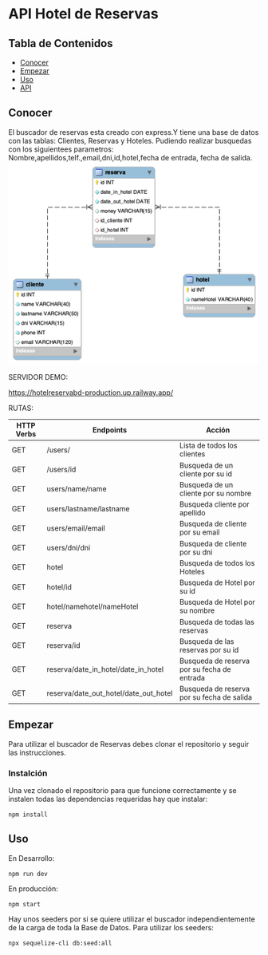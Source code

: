 #  API Hotel de Reservas

## Tabla de Contenidos

- [Conocer](#about)
- [Empezar](#getting_started)
- [Uso](#usage)
- [API](#api)

## Conocer <a name = "about"></a>

El buscador de reservas esta creado con express.Y tiene una base de datos con las tablas: Clientes, Reservas y Hoteles.
Pudiendo realizar busquedas  con los siguientees parametros:
Nombre,apellidos,telf.,email,dni,id,hotel,fecha de entrada, fecha de salida.
![Screenshot](img/esquemaHoteldeReservas.png)

SERVIDOR DEMO:

<a href="https://hotelreservabd-production.up.railway.app/" target="_blank">https://hotelreservabd-production.up.railway.app/</a>

RUTAS:

 HTTP Verbs | Endpoints | Acción |
| --- | --- | --- |
| GET | /users/ | Lista de todos los clientes |
| GET | /users/id| Busqueda de un cliente por su id |
| GET | users/name/name | Busqueda de un cliente por su nombre |
  GET | users/lastname/lastname | Busqueda cliente por apellido |
| GET |users/email/email| Busqueda de cliente por su email |
| GET |users/dni/dni| Busqueda de cliente por su dni |
| GET | hotel | Busqueda de todos los Hoteles |
| GET | hotel/id | Busqueda de Hotel por su id |
| GET | hotel/namehotel/nameHotel| Busqueda de Hotel por su nombre|
| GET |reserva | Busqueda de todas las reservas|
| GET |reserva/id | Busqueda de las reservas por su id|
| GET |reserva/date_in_hotel/date_in_hotel | Busqueda de reserva por su fecha de entrada|
| GET |reserva/date_out_hotel/date_out_hotel | Busqueda de reserva por su fecha de salida|


##  Empezar <a name = "getting_started"></a>

Para utilizar el buscador de Reservas debes clonar el repositorio y seguir las instrucciones.



### Instalción

Una vez clonado el repositorio para que funcione correctamente y se instalen todas las dependencias requeridas hay que instalar:

```
npm install 
```


## Uso <a name = "usage"></a>

En Desarrollo:

```
npm run dev
```

En producción:
```
npm start
```


Hay unos seeders por si se quiere utilizar el buscador independientemente de la carga de toda la Base de Datos.
Para utilizar los seeders:

```
npx sequelize-cli db:seed:all
```





